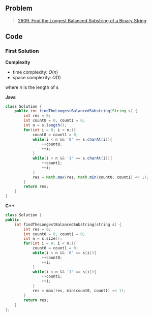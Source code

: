 ## Problem

> [2609. Find the Longest Balanced Substring of a Binary String](https://leetcode.cn/problems/find-the-longest-balanced-substring-of-a-binary-string/)

## Code

### First Solution

**Complexity**

- time complexity: $O(n)$
- space complexity: $O(1)$

where $n$ is the length of s

**Java**

```java
class Solution {
    public int findTheLongestBalancedSubstring(String s) {
        int res = 0;
        int count0 = 0, count1 = 0;
        int n = s.length();
        for(int i = 0; i < n;){
            count0 = count1 = 0;
            while(i < n && '0' == s.charAt(i)){
                ++count0;
                ++i;
            }
            while(i < n && '1' == s.charAt(i)){
                ++count1;
                ++i;
            }
            res = Math.max(res, Math.min(count0, count1) << 1);
        }
        return res;
    }
}
```

**C++**

```c++
class Solution {
public:
    int findTheLongestBalancedSubstring(string s) {
        int res = 0;
        int count0 = 0, count1 = 0;
        int n = s.size();
        for(int i = 0; i < n;){
            count0 = count1 = 0;
            while(i < n && '0' == s[i]){
                ++count0;
                ++i;
            }
            while(i < n && '1' == s[i]){
                ++count1;
                ++i;
            }
            res = max(res, min(count0, count1) << 1);
        }
        return res;
    }
};
```


